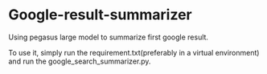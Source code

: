 # Google-result-summarizer
Using pegasus large model to summarize first google result.

To use it, simply run the requirement.txt(preferably in a virtual environment) and run the google_search_summarizer.py.
